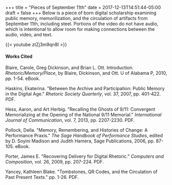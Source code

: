 +++
title = "Pieces of September 11th"
date = 2017-12-13T14:51:44-05:00
draft = false
+++
Below is a piece of born digital scholarship examining public memory, memorilization, and the circulation of artifacts from September 11th, including steel. Portions of the video do not have audio, which is intentional to allow room for making connections between the audio, video, and text.

{{< youtube ztZj3m9qn8I >}}


#### Works Cited
Blaire, Carole, Greg Dickinson, and Brian L. Ott. Introduction. *Rhetoric/Memory/Place*, by Blaire, Dickinson, and Ott. U of Alabama P, 2010, pp. 1-54. eBook.

Haskins, Ekaterina. "Between the Archive and Participation: Public Memory in the Digital Age." *Rhetoric Society Quarterly*, vol. 37, 2007, pp. 401-422. PDF.

Hess, Aaron, and Art Herbig. "Recalling the Ghosts of 9/11: Convergent Memorializing at the Opening of the National 9/11 Memorial." *International Journal of Communication*, vol. 7, 2013, pp. 2207-2230. PDF.

Pollock, Della. "Memory, Remembering, and Histories of Change: A Performance Praxis." *The Sage Handbook of Performance Studies*, edited by D. Soyini Madison and Judith Hamera, Sage Publications, 2006, pp. 87-105. eBook.

Porter, James E. "Recovering Delivery for Digital Rhetoric." *Computers and Composition*, vol. 26, 2009, pp. 207-224. PDF.

Yancey, Kathleen Blake. "Tombstones, QR Codes, and the Circulation of Past Present Texts." pp. 1-26. PDF.
